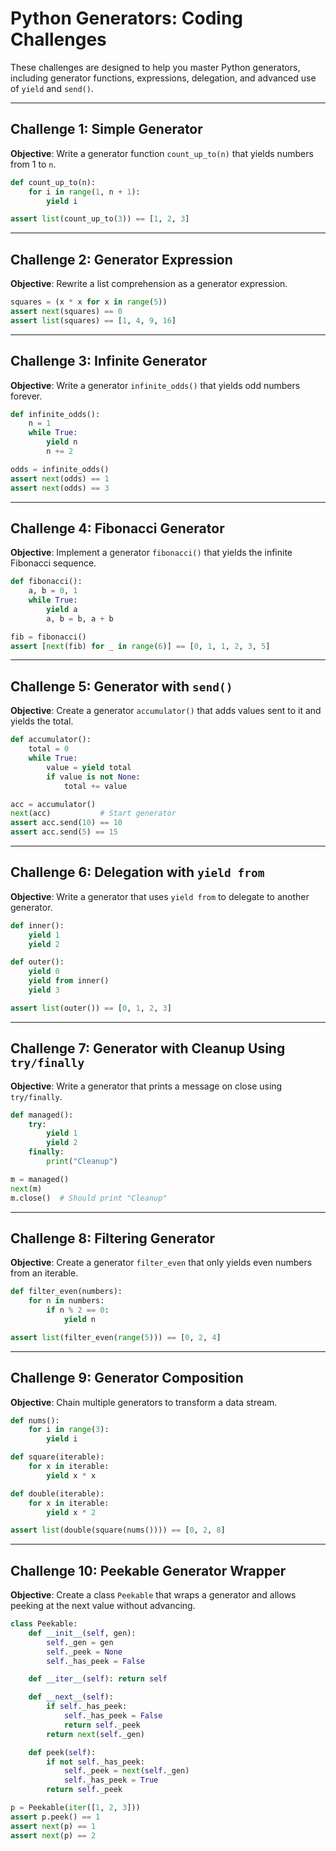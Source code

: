 # Python Generators: Coding Challenges

These challenges are designed to help you master Python generators, including generator functions, expressions, delegation, and advanced use of `yield` and `send()`.

---

## Challenge 1: Simple Generator

**Objective**: Write a generator function `count_up_to(n)` that yields numbers from 1 to `n`.

```python
def count_up_to(n):
    for i in range(1, n + 1):
        yield i

assert list(count_up_to(3)) == [1, 2, 3]
```

---

## Challenge 2: Generator Expression

**Objective**: Rewrite a list comprehension as a generator expression.

```python
squares = (x * x for x in range(5))
assert next(squares) == 0
assert list(squares) == [1, 4, 9, 16]
```

---

## Challenge 3: Infinite Generator

**Objective**: Write a generator `infinite_odds()` that yields odd numbers forever.

```python
def infinite_odds():
    n = 1
    while True:
        yield n
        n += 2

odds = infinite_odds()
assert next(odds) == 1
assert next(odds) == 3
```

---

## Challenge 4: Fibonacci Generator

**Objective**: Implement a generator `fibonacci()` that yields the infinite Fibonacci sequence.

```python
def fibonacci():
    a, b = 0, 1
    while True:
        yield a
        a, b = b, a + b

fib = fibonacci()
assert [next(fib) for _ in range(6)] == [0, 1, 1, 2, 3, 5]
```

---

## Challenge 5: Generator with `send()`

**Objective**: Create a generator `accumulator()` that adds values sent to it and yields the total.

```python
def accumulator():
    total = 0
    while True:
        value = yield total
        if value is not None:
            total += value

acc = accumulator()
next(acc)           # Start generator
assert acc.send(10) == 10
assert acc.send(5) == 15
```

---

## Challenge 6: Delegation with `yield from`

**Objective**: Write a generator that uses `yield from` to delegate to another generator.

```python
def inner():
    yield 1
    yield 2

def outer():
    yield 0
    yield from inner()
    yield 3

assert list(outer()) == [0, 1, 2, 3]
```

---

## Challenge 7: Generator with Cleanup Using `try/finally`

**Objective**: Write a generator that prints a message on close using `try/finally`.

```python
def managed():
    try:
        yield 1
        yield 2
    finally:
        print("Cleanup")

m = managed()
next(m)
m.close()  # Should print "Cleanup"
```

---

## Challenge 8: Filtering Generator

**Objective**: Create a generator `filter_even` that only yields even numbers from an iterable.

```python
def filter_even(numbers):
    for n in numbers:
        if n % 2 == 0:
            yield n

assert list(filter_even(range(5))) == [0, 2, 4]
```

---

## Challenge 9: Generator Composition

**Objective**: Chain multiple generators to transform a data stream.

```python
def nums():
    for i in range(3):
        yield i

def square(iterable):
    for x in iterable:
        yield x * x

def double(iterable):
    for x in iterable:
        yield x * 2

assert list(double(square(nums()))) == [0, 2, 8]
```

---

## Challenge 10: Peekable Generator Wrapper

**Objective**: Create a class `Peekable` that wraps a generator and allows peeking at the next value without advancing.

```python
class Peekable:
    def __init__(self, gen):
        self._gen = gen
        self._peek = None
        self._has_peek = False

    def __iter__(self): return self

    def __next__(self):
        if self._has_peek:
            self._has_peek = False
            return self._peek
        return next(self._gen)

    def peek(self):
        if not self._has_peek:
            self._peek = next(self._gen)
            self._has_peek = True
        return self._peek

p = Peekable(iter([1, 2, 3]))
assert p.peek() == 1
assert next(p) == 1
assert next(p) == 2
```

